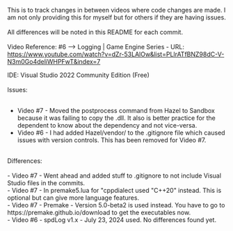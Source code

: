 This is to track changes in between videos where code changes are made. I am not only providing this for myself but for others if they are having issues.<br/>
<br/>
All differences will be noted in this README for each commit.<br/>
<br/>
Video Reference:
#6 --> Logging | Game Engine Series - URL: https://www.youtube.com/watch?v=dZr-53LAlOw&list=PLlrATfBNZ98dC-V-N3m0Go4deliWHPFwT&index=7<br/>

IDE: Visual Studio 2022 Community Edition (Free)<br/>
<br/>
Issues: 
<br/><br/>
- Video #7 - Moved the postprocess command from Hazel to Sandbox because it was failing to copy the .dll.  It also is better practice for the dependent to know about the dependency and not vice-versa.<br/>
- Video #6 - I had added Hazel/vendor/ to the .gitignore file which caused issues with version controls. This has been removed for Video #7.<br/>
<br/>
Differences:
<br/><br/>
- Video #7 - Went ahead and added stuff to .gitignore to not include Visual Studio files in the commits. <br/>
- Video #7 - In premake5.lua for "cppdialect used "C++20" instead. This is optional but can give more language features. <br/>
- Video #7 - Premake - Version 5.0-beta2 is used instead. You have to go to https://premake.github.io/download to get the executables now. <br/>
- Video #6 - spdLog v1.x - July 23, 2024 used. No differences found yet. <br/>